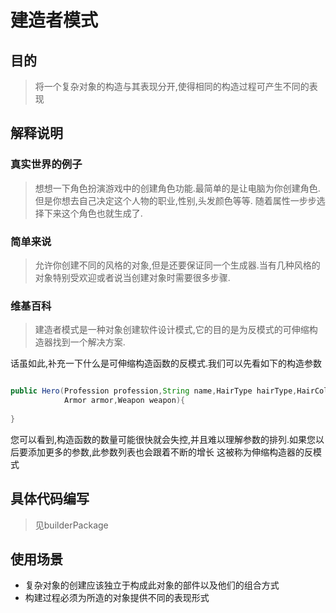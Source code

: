# 建造者模式

## 目的
> 将一个复杂对象的构造与其表现分开,使得相同的构造过程可产生不同的表现

## 解释说明

### 真实世界的例子

> 想想一下角色扮演游戏中的创建角色功能.最简单的是让电脑为你创建角色.但是你想去自己决定这个人物的职业,性别,头发颜色等等.
随着属性一步步选择下来这个角色也就生成了.

### 简单来说
> 允许你创建不同的风格的对象,但是还要保证同一个生成器.当有几种风格的对象特别受欢迎或者说当创建对象时需要很多步骤.

### 维基百科

> 建造者模式是一种对象创建软件设计模式,它的目的是为反模式的可伸缩构造器找到一个解决方案.

 话虽如此,补充一下什么是可伸缩构造函数的反模式.我们可以先看如下的构造参数
 
```java

public Hero(Profession profession,String name,HairType hairType,HairColor hairColor,
            Armor armor,Weapon weapon){
    
}

```

您可以看到,构造函数的数量可能很快就会失控,并且难以理解参数的排列.如果您以后要添加更多的参数,此参数列表也会跟着不断的增长
这被称为伸缩构造器的反模式

## 具体代码编写

> 见builderPackage

## 使用场景

* 复杂对象的创建应该独立于构成此对象的部件以及他们的组合方式
* 构建过程必须为所造的对象提供不同的表现形式
